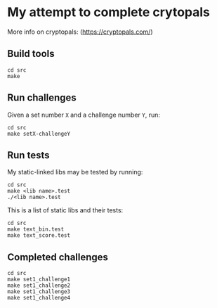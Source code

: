 # My attempt to complete crytopals

More info on cryptopals: (https://cryptopals.com/)

## Build tools

```
cd src
make
```

## Run challenges

Given a set number `X` and a challenge number `Y`, run:

```
cd src
make setX-challengeY
```

## Run tests

My static-linked libs may be tested by running:

```
cd src
make <lib name>.test
./<lib name>.test
```

This is a list of static libs and their tests:

```
cd src
make text_bin.test
make text_score.test
```

## Completed challenges

```
cd src
make set1_challenge1
make set1_challenge2
make set1_challenge3
make set1_challenge4
```

